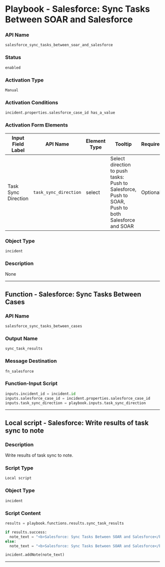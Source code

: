 <!--
    DO NOT MANUALLY EDIT THIS FILE
    THIS FILE IS AUTOMATICALLY GENERATED WITH resilient-sdk codegen
    Generated with resilient-sdk v51.0.0.1.486
-->

# Playbook - Salesforce: Sync Tasks Between SOAR and Salesforce

### API Name
`salesforce_sync_tasks_between_soar_and_salesforce`

### Status
`enabled`

### Activation Type
`Manual`

### Activation Conditions
`incident.properties.salesforce_case_id has_a_value`

### Activation Form Elements
| Input Field Label | API Name | Element Type | Tooltip | Requirement |
| ----------------- | -------- | ------------ | ------- | ----------- |
| Task Sync Direction | `task_sync_direction` | select | Select direction to push tasks: Push to Salesforce, Push to SOAR, Push to both Salesforce and SOAR  | Optional |

### Object Type
`incident`

### Description
None


---
## Function - Salesforce: Sync Tasks Between Cases

### API Name
`salesforce_sync_tasks_between_cases`

### Output Name
`sync_task_results`

### Message Destination
`fn_salesforce`

### Function-Input Script
```python
inputs.incident_id = incident.id
inputs.salesforce_case_id = incident.properties.salesforce_case_id
inputs.task_sync_direction = playbook.inputs.task_sync_direction
```

---

## Local script - Salesforce: Write results of task sync to note

### Description
Write results of task sync to note.

### Script Type
`Local script`

### Object Type
`incident`

### Script Content
```python
results = playbook.functions.results.sync_task_results

if results.success:
  note_text = "<b>Salesforce: Sync Tasks Between SOAR and Salesforce</b><br> sync direction to {0} added:<br> {1} tasks in Salesforce<br> {2} tasks in SOAR".format(playbook.inputs.task_sync_direction, results.content.task_count_to_salesforce, results.content.task_count_to_soar)
else:
  note_text = "<b>Salesforce: Sync Tasks Between SOAR and Salesforce</b><br> sync direction to {0} FAILED and was unable to add tasks".format(playbook.inputs.task_sync_direction)

incident.addNote(note_text)
```

---

